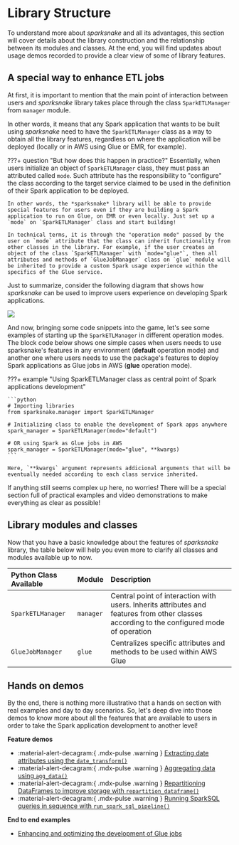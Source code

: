 # Library Structure

To understand more about *sparksnake* and all its advantages, this section will cover details about the library construction and the relationship between its modules and classes. At the end, you will find updates about usage demos recorded to provide a clear view of some of library features.

## A special way to enhance ETL jobs

At first, it is important to mention that the main point of interaction between users and *sparksnake* library takes place through the class `SparkETLManager` from `manager` module.

In other words, it means that any Spark application that wants to be built using *sparksnake* need to have the `SparkETLManager` class as a way to obtain all the library features, regardless on where the application will be deployed (locally or in AWS using Glue or EMR, for example).

???+ question "But how does this happen in practice?"
    Essentially, when users initialize an object of `SparkETLManager` class, they must pass an attributed called `mode`. Such attribute has the responsibility to "configure" the class according to the target service claimed to be used in the definition of their Spark application to be deployed.
    
    In other words, the *sparksnake* library will be able to provide special features for users even if they are building a Spark application to run on Glue, on EMR or even locally. Just set up a `mode` on `SparkETLManager` class and start building!

    In technical terms, it is through the "operation mode" passed by the user on `mode` attribute that the class can inherit functionality from other classes in the library. For example, if the user creates an object of the class `SparkETLManager` with `mode="glue"`, then all attributes and methods of `GlueJobManager` class on `glue` module will be inherited to provide a custom Spark usage experience within the specifics of the Glue service.

Just to summarize, consider the following diagram that shows how *sparksnake* can be used to improve users experience on developing Spark applications.

![](https://raw.githubusercontent.com/ThiagoPanini/sparksnake/main/docs/assets/imgs/sparksnake-draw.png)

And now, bringing some code snippets into the game, let's see some examples of starting up the `SparkETLManager` in different operation modes. The block code below shows one simple cases when users needs to use sparksnake's features in any environment (**default** operation mode) and another one where users needs to use the package's features to deploy Spark applications as Glue jobs in AWS (**glue** operation mode).

???+ example "Using SparkETLManager class as central point of Spark applications development"

    ```python
    # Importing libraries
    from sparksnake.manager import SparkETLManager

    # Initializing class to enable the development of Spark apps anywhere
    spark_manager = SparkETLManager(mode="default")

    # OR using Spark as Glue jobs in AWS
    spark_manager = SparkETLManager(mode="glue", **kwargs)
    ```

    Here, `**kwargs` argument represents addicional arguments that will be eventually needed according to each class service inherited.

If anything still seems complex up here, no worries! There will be a special section full of practical examples and video demonstrations to make everything as clear as possible!

## Library modules and classes

Now that you have a basic knowledge about the features of *sparksnake* library, the table below will help you even more to clarify all classes and modules available up to now.

| **Python Class Available** | **Module** | **Description** |
| :-- | :-- | :-- |
| `SparkETLManager` | `manager` | Central point of interaction with users. Inherits attributes and features from other classes according to the configured mode of operation |
| `GlueJobManager` | `glue` | 	Centralizes specific attributes and methods to be used within AWS Glue |

## Hands on demos

By the end, there is nothing more illustrativo that a hands on section with real examples and day to day scenarios. So, let's deep dive into those demos to know more about all the features that are available to users in order to take the Spark application development to another level!

**Feature demos**

- :material-alert-decagram:{ .mdx-pulse .warning } [Extracting date attributes using the `date_transform()`](features/date_transform.md)
- :material-alert-decagram:{ .mdx-pulse .warning } [Aggregating data using `agg_data()`](features/agg_data.md)
- :material-alert-decagram:{ .mdx-pulse .warning } [Repartitioning DataFrames to improve storage with `repartition_dataframe()`](features/repartition_dataframes.md)
- :material-alert-decagram:{ .mdx-pulse .warning } [Running SparkSQL queries in sequence with `run_spark_sql_pipeline()`](feature/run_spark_sql_pipeline.md)

**End to end examples**

- [Enhancing and optimizing the development of Glue jobs](end-to-end/demo-glue.md)
